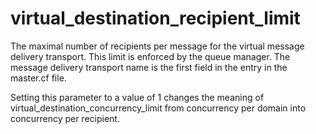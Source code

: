# virtual_destination_recipient_limit 

 The maximal number of recipients per message for the virtual
message delivery transport. This limit is enforced by the queue
manager. The message delivery transport name is the first field in
the entry in the master.cf file.  

 Setting this parameter to a value of 1 changes the meaning of
virtual_destination_concurrency_limit from concurrency per domain
into concurrency per recipient.  


